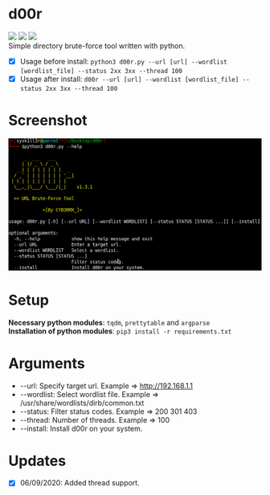 # d00r
<img src="https://img.shields.io/badge/-Linux-black?style=for-the-badge&logo=Linux&logoColor=white"> <img src="https://img.shields.io/badge/-Python-black?style=for-the-badge&logo=python&logoColor=white"> <img src="https://img.shields.io/badge/-Terminal-black?style=for-the-badge&logo=GNU%20Bash&logoColor=white">
<br>Simple directory brute-force tool written with python.<br>

- [X] Usage before install: ```python3 d00r.py --url [url] --wordlist [wordlist_file] --status 2xx 3xx --thread 100```
- [X] Usage after install: ```d00r --url [url] --wordlist [wordlist_file] --status 2xx 3xx --thread 100```

# Screenshot
![Usage](.animations/Screenshot.png)

# Setup
<b>Necessary python modules</b>: ```tqdm```, ```prettytable``` and ```argparse```<br>
<b>Installation of python modules</b>: ```pip3 install -r requirements.txt```<br>

# Arguments  
- --url: Specify target url. Example => http://192.168.1.1
- --wordlist: Select wordlist file. Example => /usr/share/wordlists/dirb/common.txt
- --status: Filter status codes. Example => 200 301 403
- --thread: Number of threads. Example => 100
- --install: Install d00r on your system.

# Updates
- [X] 06/09/2020: Added thread support.
